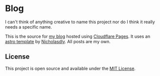 # Blog

I can't think of anything creative to name this project nor do I think it really needs a specific name.

This is the source for [my blog](http://ivinjabraham.pages.dev/) hosted using [Cloudflare Pages](https://pages.cloudflare.com/). It uses an [astro template](https://github.com/nicholasdly/miniblog) by [Nicholasdly](https://github.com/nicholasdly/). All posts are my own.

## License

This project is open source and available under the [MIT License](LICENSE).
